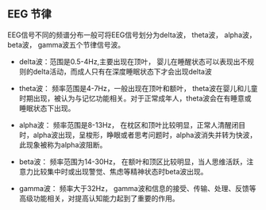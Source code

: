 ## EEG 节律

EEG信号不同的频谱分布一般可将EEG信号划分为delta波， theta波， alpha波， beta波， gamma波五个节律信号波。

- delta波：范围是0.5-4Hz,主要出现在顶叶， 婴儿在睡醒状态可以表现出不规则的delta活动，而成人只有在深度睡眠状态下才会出现delta波

- theta波： 频率范围是4-7Hz，一般出现在顶叶和额叶， theta波在婴儿和儿童时期出现，被认为与记忆功能相关。对于正常成年人，theta波会在有睡意或睡眠状态下出现。

- alpha波： 频率范围是8-13Hz， 在枕区和顶叶比较明显，正常人清醒闭目时，alpha波出现，呈梭形，睁眼或者思考问题时，alpha波消失并转为快波， 此现象被称为alpha波阻断。

- beta波： 频率范围为14-30Hz， 在额叶和顶区比较明显，当人思维活跃，注意力比较集中时或出现警觉、焦虑等精神状态时beta波出现。

- gamma波： 频率大于32Hz， gamma波和信息的接受、传输、处理、反馈等高级功能相关，对提高认知能力起到了重要的作用。


